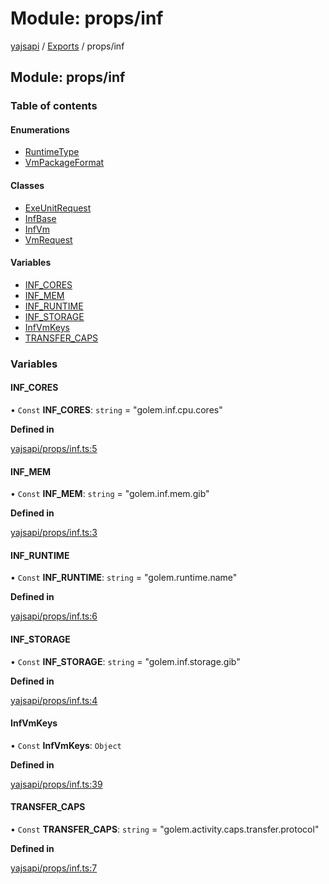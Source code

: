 # Module: props/inf

[yajsapi](../yajsapi.md) / [Exports](./) / props/inf

## Module: props/inf

### Table of contents

#### Enumerations

* [RuntimeType](../enumeration/props_inf.runtimetype.md)
* [VmPackageFormat](../enumeration/props_inf.vmpackageformat.md)

#### Classes

* [ExeUnitRequest](../classes/props_inf.exeunitrequest.md)
* [InfBase](../classes/props_inf.infbase.md)
* [InfVm](../classes/props_inf.infvm.md)
* [VmRequest](../classes/props_inf.vmrequest.md)

#### Variables

* [INF\_CORES](props_inf.md#inf_cores)
* [INF\_MEM](props_inf.md#inf_mem)
* [INF\_RUNTIME](props_inf.md#inf_runtime)
* [INF\_STORAGE](props_inf.md#inf_storage)
* [InfVmKeys](props_inf.md#infvmkeys)
* [TRANSFER\_CAPS](props_inf.md#transfer_caps)

### Variables

#### INF\_CORES

• `Const` **INF\_CORES**: `string` = "golem.inf.cpu.cores"

**Defined in**

[yajsapi/props/inf.ts:5](https://github.com/golemfactory/yajsapi/blob/8f42a91/yajsapi/props/inf.ts#L5)

#### INF\_MEM

• `Const` **INF\_MEM**: `string` = "golem.inf.mem.gib"

**Defined in**

[yajsapi/props/inf.ts:3](https://github.com/golemfactory/yajsapi/blob/8f42a91/yajsapi/props/inf.ts#L3)

#### INF\_RUNTIME

• `Const` **INF\_RUNTIME**: `string` = "golem.runtime.name"

**Defined in**

[yajsapi/props/inf.ts:6](https://github.com/golemfactory/yajsapi/blob/8f42a91/yajsapi/props/inf.ts#L6)

#### INF\_STORAGE

• `Const` **INF\_STORAGE**: `string` = "golem.inf.storage.gib"

**Defined in**

[yajsapi/props/inf.ts:4](https://github.com/golemfactory/yajsapi/blob/8f42a91/yajsapi/props/inf.ts#L4)

#### InfVmKeys

• `Const` **InfVmKeys**: `Object`

**Defined in**

[yajsapi/props/inf.ts:39](https://github.com/golemfactory/yajsapi/blob/8f42a91/yajsapi/props/inf.ts#L39)

#### TRANSFER\_CAPS

• `Const` **TRANSFER\_CAPS**: `string` = "golem.activity.caps.transfer.protocol"

**Defined in**

[yajsapi/props/inf.ts:7](https://github.com/golemfactory/yajsapi/blob/8f42a91/yajsapi/props/inf.ts#L7)

